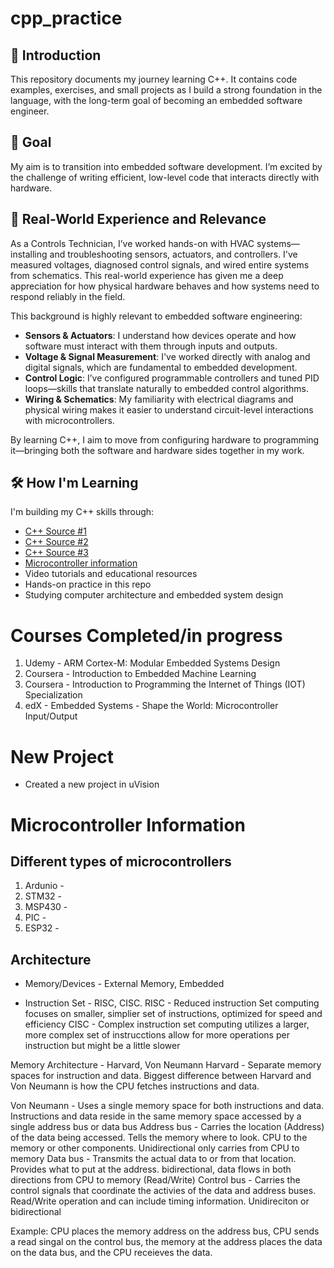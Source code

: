 # cpp_practice

## 📘 Introduction
This repository documents my journey learning C++. It contains code examples, exercises, and small projects as I build a strong foundation in the language, with the long-term goal of becoming an embedded software engineer.

## 🎯 Goal
My aim is to transition into embedded software development. I’m excited by the challenge of writing efficient, low-level code that interacts directly with hardware.

## 🔧 Real-World Experience and Relevance
As a Controls Technician, I’ve worked hands-on with HVAC systems—installing and troubleshooting sensors, actuators, and controllers. I've measured voltages, diagnosed control signals, and wired entire systems from schematics. This real-world experience has given me a deep appreciation for how physical hardware behaves and how systems need to respond reliably in the field.

This background is highly relevant to embedded software engineering:
- **Sensors & Actuators**: I understand how devices operate and how software must interact with them through inputs and outputs.
- **Voltage & Signal Measurement**: I've worked directly with analog and digital signals, which are fundamental to embedded development.
- **Control Logic**: I’ve configured programmable controllers and tuned PID loops—skills that translate naturally to embedded control algorithms.
- **Wiring & Schematics**: My familiarity with electrical diagrams and physical wiring makes it easier to understand circuit-level interactions with microcontrollers.

By learning C++, I aim to move from configuring hardware to programming it—bringing both the software and hardware sides together in my work.

## 🛠️ How I'm Learning
I'm building my C++ skills through:
- [C++ Source #1](https://en.cppreference.com/)
- [C++ Source #2](https://devdocs.io/cpp/algorithm/binary_search)
- [C++ Source #3](https://www.geeksforgeeks.org/cpp/cpp-pointers/)
- [Microcontroller information](https://www.geeksforgeeks.org/digital-logic/microcontroller-and-its-types/)
- Video tutorials and educational resources
- Hands-on practice in this repo
- Studying computer architecture and embedded system design


# Courses Completed/in progress
1. Udemy - ARM Cortex-M: Modular Embedded Systems Design
2. Coursera - Introduction to Embedded Machine Learning
2. Coursera - Introduction to Programming the Internet of Things (IOT) Specialization
3. edX - Embedded Systems - Shape the World: Microcontroller Input/Output


# New Project
- Created a new project in uVision


# Microcontroller Information

## Different types of microcontrollers
1. Ardunio -
2. STM32 - 
3. MSP430 - 
4. PIC - 
5. ESP32 - 

## Architecture
- Memory/Devices - External Memory, Embedded

- Instruction Set - RISC, CISC. 
RISC - Reduced instruction Set computing focuses on smaller, simplier set of instructions, optimized for speed and efficiency
CISC - Complex instruction set computing utilizes a larger, more complex set of instrucctions allow for more operations per instruction but might be a little slower

Memory Architecture - Harvard, Von Neumann
Harvard - Separate memory spaces for instruction and data. Biggest difference between Harvard and Von Neumann is how the CPU fetches instructions and data.

Von Neumann - Uses a single memory space for both instructions and data. Instructions and data reside in the same memory space accessed by a single address bus or data bus
Address bus - Carries the location (Address) of the data being accessed. Tells the memory where to look. CPU to the memory or other components. Unidirectional only carries from CPU to memory
Data bus - Transmits the actual data to or from that location. Provides what to put at the address. bidirectional, data flows in both directions from CPU to memory (Read/Write)
Control bus - Carries the control signals that coordinate the activies of the data and address buses. Read/Write operation and can include timing information. Unidireciton or bidirectional

Example: CPU places the memory address on the address bus, CPU sends a read singal on the control bus, the memory at the address places the data on the data bus, and the CPU receieves the data.


